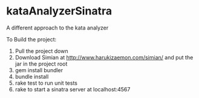 # kataAnalyzerSinatra
A different approach to the kata analyzer

To Build the project:
1. Pull the project down
2. Download Simian at http://www.harukizaemon.com/simian/ and put the jar in the project root
3. gem install bundler
4. bundle install
5. rake test to run unit tests
6. rake to start a sinatra server at localhost:4567
